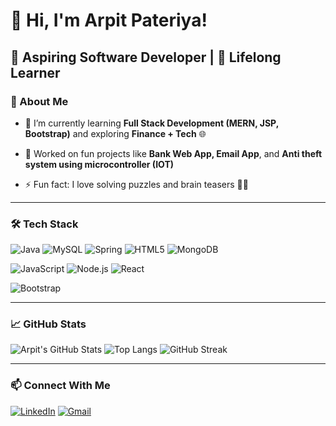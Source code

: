 # 👋 Hi, I'm Arpit Pateriya!

## 💼 Aspiring Software Developer |  🧠 Lifelong Learner

### 🚀 About Me
- 🌱 I’m currently learning **Full Stack Development (MERN, JSP, Bootstrap)** and exploring **Finance + Tech** 🌐
- 🔭 Worked on fun projects like **Bank Web App, Email App**, and **Anti theft system using microcontroller  (IOT)**

- ⚡ Fun fact: I love solving puzzles and brain teasers 🧠💥

---

### 🛠️ Tech Stack
![Java](https://img.shields.io/badge/Java-007396?style=for-the-badge&logo=java&logoColor=white)
![MySQL](https://img.shields.io/badge/MySQL-4479A1?style=for-the-badge&logo=mysql&logoColor=white)
![Spring](https://img.shields.io/badge/Spring-6DB33F?style=for-the-badge&logo=spring&logoColor=white)
![HTML5](https://img.shields.io/badge/HTML5-e34c26?style=for-the-badge&logo=html5&logoColor=white)
![MongoDB](https://img.shields.io/badge/MongoDB-47a248?style=for-the-badge&logo=mongodb&logoColor=white)

![JavaScript](https://img.shields.io/badge/JavaScript-f7df1e?style=for-the-badge&logo=javascript&logoColor=black)
![Node.js](https://img.shields.io/badge/Node.js-339933?style=for-the-badge&logo=node.js&logoColor=white)
![React](https://img.shields.io/badge/React-20232a?style=for-the-badge&logo=react&logoColor=61dafb)

![Bootstrap](https://img.shields.io/badge/Bootstrap-563d7c?style=for-the-badge&logo=bootstrap&logoColor=white)


---

### 📈 GitHub Stats





![Arpit's GitHub Stats](https://github-readme-stats.vercel.app/api?username=arpitpateriya&show_icons=true&theme=radical)
![Top Langs](https://github-readme-stats.vercel.app/api/top-langs/?username=arpitpateriya&layout=compact&theme=radical&hide=c,c++)
![GitHub Streak](https://streak-stats.demolab.com?user=arpitpateriya&theme=radical&date_format=M%20j%5B%2C%20Y%5D)



---

### 📫 Connect With Me

[![LinkedIn](https://img.shields.io/badge/LinkedIn-blue?style=for-the-badge&logo=linkedin)](www.linkedin.com/in/arpit-pateriya-9230972bb)
[![Gmail](https://img.shields.io/badge/Gmail-Red?style=for-the-badge&logo=gmail&logoColor=white)](mailto:arpitpateriya20@gmail.com)
